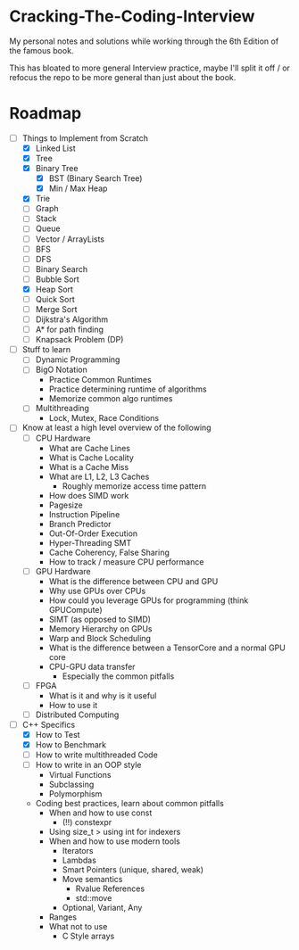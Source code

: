 # Cracking-The-Coding-Interview
My personal notes and solutions while working through the 6th Edition of the famous book.

This has bloated to more general Interview practice, maybe I'll split it off / or refocus the repo to
be more general than just about the book.

# Roadmap
* [ ] Things to Implement from Scratch
	* [x] Linked List
	* [x] Tree
	* [x] Binary Tree
		* [x] BST (Binary Search Tree)
		* [x] Min / Max Heap
	* [x] Trie
	* [ ] Graph
	* [ ] Stack
	* [ ] Queue
	* [ ] Vector / ArrayLists
	* [ ] BFS
	* [ ] DFS
	* [ ] Binary Search
	* [ ] Bubble Sort
	* [x] Heap Sort
	* [ ] Quick Sort
	* [ ] Merge Sort
	* [ ] Dijkstra's Algorithm
	* [ ] A* for path finding
	* [ ] Knapsack Problem (DP)
* [ ] Stuff to learn
	* [ ] Dynamic Programming
	* [ ] BigO Notation
		* Practice Common Runtimes
		* Practice determining runtime of algorithms
		* Memorize common algo runtimes
	* [ ] Multithreading
		* Lock, Mutex, Race Conditions
* [ ] Know at least a high level overview of the following
	* [ ] CPU Hardware
		* What are Cache Lines
		* What is Cache Locality
		* What is a Cache Miss
		* What are L1, L2, L3 Caches
			* Roughly memorize access time pattern
		* How does SIMD work
		* Pagesize
		* Instruction Pipeline
		* Branch Predictor
		* Out-Of-Order Execution
		* Hyper-Threading SMT
		* Cache Coherency, False Sharing
		* How to track / measure CPU performance
	* [ ] GPU Hardware
		* What is the difference between CPU and GPU
		* Why use GPUs over CPUs
		* How could you leverage GPUs for programming (think GPUCompute)
		* SIMT (as opposed to SIMD)
		* Memory Hierarchy on GPUs
		* Warp and Block Scheduling
		* What is the difference between a TensorCore and a normal GPU core
		* CPU-GPU data transfer
			* Especially the common pitfalls
	* [ ] FPGA
		* What is it and why is it useful
		* How to use it
	* [ ] Distributed Computing
* [ ] C++ Specifics
	* [x] How to Test
	* [x] How to Benchmark
	* [ ] How to write multithreaded Code
	* [ ] How to write in an OOP style
		* Virtual Functions
		* Subclassing
		* Polymorphism
	* Coding best practices, learn about common pitfalls
	 	* When and how to use const
			* (!!) constexpr
		* Using size_t > using int for indexers
		* When and how to use modern tools
			* Iterators
			* Lambdas
			* Smart Pointers (unique, shared, weak)
			* Move semantics
				* Rvalue References
				* std::move
			* Optional, Variant, Any
		* Ranges
		* What not to use
			* C Style arrays
